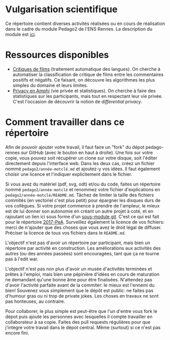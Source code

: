 # Vulgarisation scientifique 

Ce répertoire contient diverses activités réalisées ou en cours de
réalisation dans le cadre du module Pedago2 de l'ENS Rennes. La
description du module est
[ici](https://github.com/InfoSansOrdi/pedago-rennes).

# Ressources disponibles

- [Critiques de films](2015-TAL) (traitement automatique des langues).
  On cherche à automatiser la classification de critique de films
  entre les commentaires positifs et négatifs. Ce faisant, on découvre
  les algorithmes les plus simples du domaine et leurs limites.
- [Privacy en Amphi](2017-PeA) (vie privée et statistiques).
  On cherche à faire des statistiques sur les participants, mais tout
  en respectant leur vie privée. C'est l'occasion de découvrir la
  notion de *differential privacy*.

# Comment travailler dans ce répertoire

Afin de pouvoir ajouter votre travail, il faut faire un "fork" du
dépot pedago-rennes sur GitHub (avec le bouton en haut à droite). Une
fois sur votre copie, vous pouvez soit récupérer un clone sur votre
disque, soit l'éditer directement depuis l'interface web. Dans les
deux cas, créez un fichier nommé `pedago2/année-motclé.md` et
ajoutez-y vos idées. Il faut également choisir une licence et
l'indiquer explicitement dans le fichier.

Si vous avez du matériel (pdf, svg, odt) et/ou du code, faites un
répertoire nommé `pedago2/année-motclé` et renommez votre fichier
d'explications en `pedago2/année-motclé/README.md`.  Tâchez de limiter
la taille des fichiers commités (en vectoriel c'est plus petit) pour
épargner les disques durs de vos collègues.  Si votre projet commence
à prendre de l'ampleur, le mieux est de lui donner son autonomie en
créant un autre projet à coté, et en rajoutant un lien ici sous forme
d'un [sous-module
git](https://git-scm.com/book/en/v2/Git-Tools-Submodules). C'est ce
qui est fait pour le répertoire [2017-PeA](2017-PeA).
Surveillez également la licence de vos fichiers: merci de n'ajouter
que des choses que vous avez le droit légal de diffuser. Préciser la
licence de tous vos fichiers dans le `README.md`.

L'objectif n'est pas d'avoir un répertoire par participant, mais bien
un répertoire par activité en construction. Les améliorations aux
activités des autres (ou des années passées) sont encouragées, tant
que ça ne tourne pas à l'edit war.

L'objectif n'est pas non plus d'avoir un musée d'activités terminées
et prêtes à l'emploi, mais bien une pépinière d'idées en cours de
maturation ne demandant qu'une bonne âme pour être finalisées.
N'attendez pas d'avoir l'activité parfaite avant de la commiter: le
mieux est l'ennemi du bien! Souvenez vous simplement que le dépôt est
public: ne faites pas d'humour gras ou ni trop de private jokes. Les
choses en travaux ne sont pas honteuses, au contraire.

Pour collaborer, le plus simple est peut-être que l'un d'entre vous
fork le dépot puis ajoute les personnes avec lesquelles il compte
travailler en collaborateur à sa copie. Faites des pull requests
régulières pour que j'intègre votre travail dans le dépot central.
Même (surtout) si ce n'est pas encore fini.
